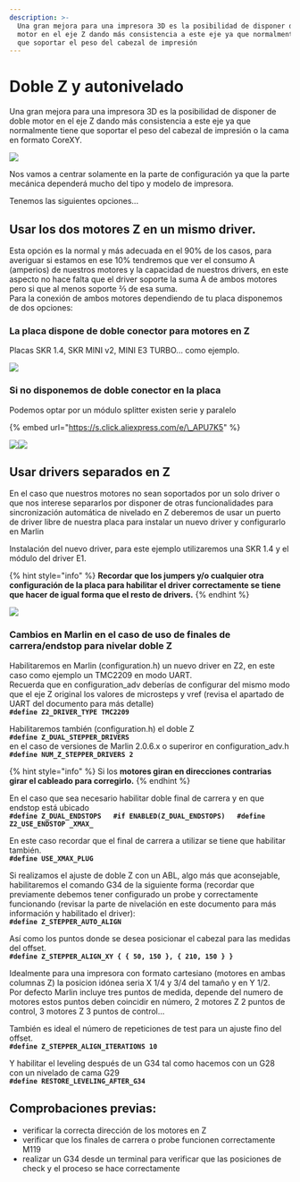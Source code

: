```yaml
---
description: >-
  Una gran mejora para una impresora 3D es la posibilidad de disponer de doble
  motor en el eje Z dando más consistencia a este eje ya que normalmente tiene
  que soportar el peso del cabezal de impresión
---
```


# Doble Z y autonivelado

Una gran mejora para una impresora 3D es la posibilidad de disponer de doble motor en el eje Z dando más consistencia a este eje ya que normalmente tiene que soportar el peso del cabezal de impresión o la cama en formato CoreXY.

![](https://telegra.ph/file/0415a3d5dd0ee59c944a5.jpg)

Nos vamos a centrar solamente en la parte de configuración ya que la parte mecánica dependerá mucho del tipo y modelo de impresora.

Tenemos las siguientes opciones...

## **Usar los dos motores Z en un mismo driver**.

Esta opción es la normal y más adecuada en el 90% de los casos, para averiguar si estamos en ese 10% tendremos que ver el consumo A \(amperios\) de nuestros motores y la capacidad de nuestros drivers, en este aspecto no hace falta que el driver soporte la suma A de ambos motores pero si que al menos soporte ⅔ de esa suma.  
Para la conexión de ambos motores dependiendo de tu placa disponemos de dos opciones:

### **La placa dispone de doble conector para motores en Z**

 Placas SKR 1.4, SKR MINI v2, MINI E3 TURBO... como ejemplo.

![](https://lh5.googleusercontent.com/UH6oNygA0geJYXWpSi7UaNx1cYwVZ85hiGwUYR1rIKQE6aglcV_YsWsxEtgawpCmKBaXRs-3HMGImHYxpddUhOWEfgYFCtQXCNvAS5MB31pkI4dAUxuNVUCUDlIBHGt3qgp-j6FH)

### Si no disponemos de doble conector en la placa

 Podemos optar por un módulo splitter existen serie y paralelo

{% embed url="https://s.click.aliexpress.com/e/\_APU7K5" %}

![](https://lh4.googleusercontent.com/98781UiF01nPbb1sSFZOz0sb6LJArEMKpCJhL9YU2-KgsLt1foVyTEewDgfo05gBBF0AvZ9l1njIB5T3c6AfNBJEFiIynhRfT14bAnS4ACY4nkRZrSyl278kBhYqzBslH3QQGHbn)![](https://lh6.googleusercontent.com/5nE_kZQsV62u-OXpuhA3mieGboW4OQV0pfNJRxiSQ6H9MuqRSDax_53U9n1J0n6Jzc_Htf9eTE4COYrEKBd6Q6lBFxzGx6uUkmt-UL6yPycMKeEbnG8V3zA3dIyr7fGc0rEIIjC8)

## Usar drivers separados en Z

En el caso que nuestros motores no sean soportados por un solo driver o que nos interese separarlos por disponer de otras funcionalidades para sincronización automática de nivelado en Z deberemos de usar un puerto de driver libre de nuestra placa para instalar un nuevo driver y configurarlo en Marlin

Instalación del nuevo driver, para este ejemplo utilizaremos una SKR 1.4 y el módulo del driver E1. 

{% hint style="info" %}
**Recordar que los jumpers y/o cualquier otra configuración de la placa para habilitar el driver correctamente se tiene que hacer de igual forma que el resto de drivers.**
{% endhint %}

![](https://lh6.googleusercontent.com/jKoHPy8sStUAsDB2zh_jmYZVLz8vFZK8eXgxvo3Xy0rmY5hs8k8dqNISS8XaP5Qd4_x28DeFelMXyCbXVB7ze3R71N3C4WN7wNWhuspZ5AeI2-mCVLrOcY1fvNkOMDUBA3OHPSEq)

### **Cambios en Marlin en el caso de uso de finales de carrera/endstop** para nivelar doble Z

Habilitaremos en Marlin \(configuration.h\) un nuevo driver en Z2, en este caso como ejemplo un TMC2209 en modo UART.  
Recuerda que en configuration\_adv deberías de configurar del mismo modo que el eje Z original los valores de microsteps y vref \(revisa el apartado de UART del documento para más detalle\)  
**`#define Z2_DRIVER_TYPE TMC2209`**

Habilitaremos también \(configuration.h\) el doble Z  
**`#define Z_DUAL_STEPPER_DRIVERS`**  
en el caso de versiones de Marlin 2.0.6.x o superiror en configuration\_adv.h  
**`#define NUM_Z_STEPPER_DRIVERS 2`**

{% hint style="info" %}
Si los **motores giran en direcciones contrarias girar el cableado para corregirlo.**
{% endhint %}

En el caso que sea necesario habilitar doble final de carrera y en que endstop está ubicado  
**`#define Z_DUAL_ENDSTOPS  
#if ENABLED(Z_DUAL_ENDSTOPS)  
#define Z2_USE_ENDSTOP _XMAX_`**

En este caso recordar que el final de carrera a utilizar se tiene que habilitar también.  
**`#define USE_XMAX_PLUG`**

Si realizamos el ajuste de doble Z con un ABL, algo más que aconsejable, habilitaremos el comando G34 de la siguiente forma \(recordar que previamente debemos tener configurado un probe y correctamente funcionando \(revisar la parte de nivelación en este documento para más información y habilitado el driver\):  
**`#define Z_STEPPER_AUTO_ALIGN`**

Así como los puntos donde se desea posicionar el cabezal para las medidas del offset.  
**`#define Z_STEPPER_ALIGN_XY { { 50, 150 }, { 210, 150 } }`**

Idealmente para una impresora con formato cartesiano \(motores en ambas columnas Z\) la posicion idónea seria X 1/4 y 3/4 del tamaño y en Y 1/2.  
Por defecto Marlin incluye tres puntos de medida, depende del numero de motores estos puntos deben coincidir en número, 2 motores Z 2 puntos de control, 3 motores Z 3 puntos de control...  
  
También es ideal el número de repeticiones de test para un ajuste fino del offset.  
**`#define Z_STEPPER_ALIGN_ITERATIONS 10`**

Y habilitar el leveling después de un G34 tal como hacemos con un G28 con un nivelado de cama G29  
**`#define RESTORE_LEVELING_AFTER_G34`**

## Comprobaciones previas:

* verificar la correcta dirección de los motores en Z
* verificar que los finales de carrera o probe funcionen correctamente M119
* realizar un G34 desde un terminal para verificar que las posiciones de check y el proceso se hace correctamente

